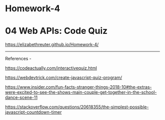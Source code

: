 # Homework-4
# 04 Web APIs: Code Quiz

https://elizabethreuter.github.io/Homework-4/

- - - - - - - - - - - - - - - - - - - - - - - - - 

References -

https://codeactually.com/interactivequiz.html

https://webdevtrick.com/create-javascript-quiz-program/

https://www.insider.com/fun-facts-stranger-things-2018-10#the-extras-were-excited-to-see-the-shows-main-couple-get-together-in-the-school-dance-scene-11

https://stackoverflow.com/questions/20618355/the-simplest-possible-javascript-countdown-timer
